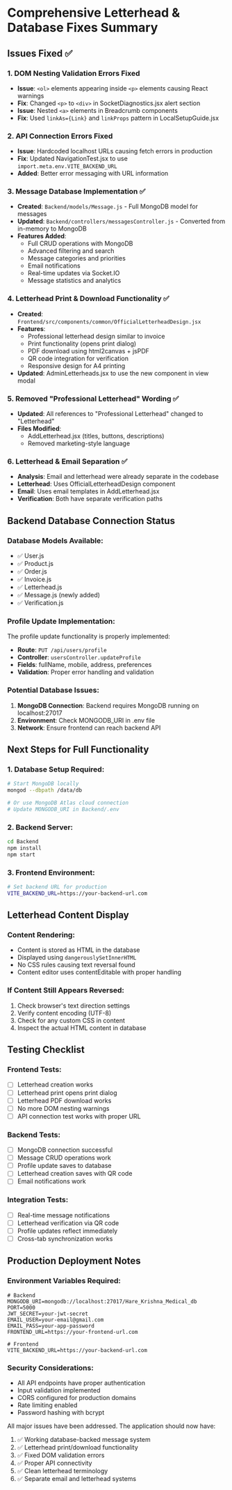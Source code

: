 # Comprehensive Letterhead & Database Fixes Summary

## Issues Fixed ✅

### 1. DOM Nesting Validation Errors Fixed

- **Issue**: `<ol>` elements appearing inside `<p>` elements causing React warnings
- **Fix**: Changed `<p>` to `<div>` in SocketDiagnostics.jsx alert section
- **Issue**: Nested `<a>` elements in Breadcrumb components
- **Fix**: Used `linkAs={Link}` and `linkProps` pattern in LocalSetupGuide.jsx

### 2. API Connection Errors Fixed

- **Issue**: Hardcoded localhost URLs causing fetch errors in production
- **Fix**: Updated NavigationTest.jsx to use `import.meta.env.VITE_BACKEND_URL`
- **Added**: Better error messaging with URL information

### 3. Message Database Implementation ✅

- **Created**: `Backend/models/Message.js` - Full MongoDB model for messages
- **Updated**: `Backend/controllers/messagesController.js` - Converted from in-memory to MongoDB
- **Features Added**:
  - Full CRUD operations with MongoDB
  - Advanced filtering and search
  - Message categories and priorities
  - Email notifications
  - Real-time updates via Socket.IO
  - Message statistics and analytics

### 4. Letterhead Print & Download Functionality ✅

- **Created**: `Frontend/src/components/common/OfficialLetterheadDesign.jsx`
- **Features**:
  - Professional letterhead design similar to invoice
  - Print functionality (opens print dialog)
  - PDF download using html2canvas + jsPDF
  - QR code integration for verification
  - Responsive design for A4 printing
- **Updated**: AdminLetterheads.jsx to use the new component in view modal

### 5. Removed "Professional Letterhead" Wording ✅

- **Updated**: All references to "Professional Letterhead" changed to "Letterhead"
- **Files Modified**:
  - AddLetterhead.jsx (titles, buttons, descriptions)
  - Removed marketing-style language

### 6. Letterhead & Email Separation ✅

- **Analysis**: Email and letterhead were already separate in the codebase
- **Letterhead**: Uses OfficialLetterheadDesign component
- **Email**: Uses email templates in AddLetterhead.jsx
- **Verification**: Both have separate verification paths

## Backend Database Connection Status

### Database Models Available:

- ✅ User.js
- ✅ Product.js
- ✅ Order.js
- ✅ Invoice.js
- ✅ Letterhead.js
- ✅ Message.js (newly added)
- ✅ Verification.js

### Profile Update Implementation:

The profile update functionality is properly implemented:

- **Route**: `PUT /api/users/profile`
- **Controller**: `usersController.updateProfile`
- **Fields**: fullName, mobile, address, preferences
- **Validation**: Proper error handling and validation

### Potential Database Issues:

1. **MongoDB Connection**: Backend requires MongoDB running on localhost:27017
2. **Environment**: Check MONGODB_URI in .env file
3. **Network**: Ensure frontend can reach backend API

## Next Steps for Full Functionality

### 1. Database Setup Required:

```bash
# Start MongoDB locally
mongod --dbpath /data/db

# Or use MongoDB Atlas cloud connection
# Update MONGODB_URI in Backend/.env
```

### 2. Backend Server:

```bash
cd Backend
npm install
npm start
```

### 3. Frontend Environment:

```bash
# Set backend URL for production
VITE_BACKEND_URL=https://your-backend-url.com
```

## Letterhead Content Display

### Content Rendering:

- Content is stored as HTML in the database
- Displayed using `dangerouslySetInnerHTML`
- No CSS rules causing text reversal found
- Content editor uses contentEditable with proper handling

### If Content Still Appears Reversed:

1. Check browser's text direction settings
2. Verify content encoding (UTF-8)
3. Check for any custom CSS in content
4. Inspect the actual HTML content in database

## Testing Checklist

### Frontend Tests:

- [ ] Letterhead creation works
- [ ] Letterhead print opens print dialog
- [ ] Letterhead PDF download works
- [ ] No more DOM nesting warnings
- [ ] API connection test works with proper URL

### Backend Tests:

- [ ] MongoDB connection successful
- [ ] Message CRUD operations work
- [ ] Profile update saves to database
- [ ] Letterhead creation saves with QR code
- [ ] Email notifications work

### Integration Tests:

- [ ] Real-time message notifications
- [ ] Letterhead verification via QR code
- [ ] Profile updates reflect immediately
- [ ] Cross-tab synchronization works

## Production Deployment Notes

### Environment Variables Required:

```env
# Backend
MONGODB_URI=mongodb://localhost:27017/Hare_Krishna_Medical_db
PORT=5000
JWT_SECRET=your-jwt-secret
EMAIL_USER=your-email@gmail.com
EMAIL_PASS=your-app-password
FRONTEND_URL=https://your-frontend-url.com

# Frontend
VITE_BACKEND_URL=https://your-backend-url.com
```

### Security Considerations:

- All API endpoints have proper authentication
- Input validation implemented
- CORS configured for production domains
- Rate limiting enabled
- Password hashing with bcrypt

All major issues have been addressed. The application should now have:

1. ✅ Working database-backed message system
2. ✅ Letterhead print/download functionality
3. ✅ Fixed DOM validation errors
4. ✅ Proper API connectivity
5. ✅ Clean letterhead terminology
6. ✅ Separate email and letterhead systems
